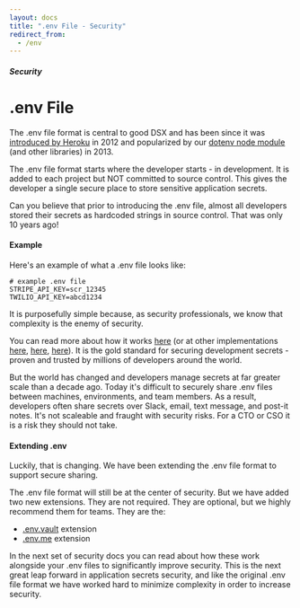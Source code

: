 ```yaml
---
layout: docs
title: ".env File - Security"
redirect_from:
  - /env
---
```


##### Security

# .env File

The .env file format is central to good DSX and has been since it was [introduced by Heroku](https://12factor.net/) in 2012 and popularized by our [dotenv node module](https://www.npmjs.com/package/dotenv) (and other libraries) in 2013.

The .env file format starts where the developer starts - in development. It is added to each project but NOT committed to source control. This gives the developer a single secure place to store sensitive application secrets.

Can you believe that prior to introducing the .env file, almost all developers stored their secrets as hardcoded strings in source control. That was only 10 years ago!

#### Example

Here's an example of what a .env file looks like:

```
# example .env file
STRIPE_API_KEY=scr_12345
TWILIO_API_KEY=abcd1234
```

It is purposefully simple because, as security professionals, we know that complexity is the enemy of security.

You can read more about how it works [here](https://github.com/motdotla/dotenv) (or at other implementations [here](https://github.com/bkeepers/dotenv), [here](https://github.com/theskumar/python-dotenv), [here](https://github.com/vlucas/phpdotenv)). It is the gold standard for securing development secrets - proven and trusted by millions of developers around the world.

But the world has changed and developers manage secrets at far greater scale than a decade ago. Today it's difficult to securely share .env files between machines, environments, and team members. As a result, developers often share secrets over Slack, email, text message, and post-it notes. It's not scaleable and fraught with security risks. For a CTO or CSO it is a risk they should not take.

#### Extending .env

Luckily, that is changing. We have been extending the .env file format to support secure sharing.

The .env file format will still be at the center of security. But we have added two new extensions. They are not required. They are optional, but we highly recommend them for teams. They are the:

* [.env.vault](/docs/security/env-vault) extension
* [.env.me](/docs/security/env-me) extension

In the next set of security docs you can read about how these work alongside your .env files to significantly improve security. This is the next great leap forward in application secrets security, and like the original .env file format we have worked hard to minimize complexity in order to increase security.
